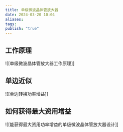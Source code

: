 ```yaml
---
title: 单级微波晶体管放大器
date: 2024-03-20 10:04
aliases: 
tags: 
publish: "true"
---
```

## 工作原理

![[单级微波晶体管放大器工作原理]]

## 单边近似

![[单边转换功率增益]]

## 如何获得最大资用增益

![[能获得最大资用功率增益的单级微波晶体管放大器设计]]
